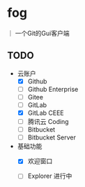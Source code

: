 # fog
｜ 一个Git的Gui客户端

## TODO
* 云账户  
    - [x] Github
    - [ ] Github Enterprise
    - [ ] Gitee
    - [ ] GitLab
    - [x] GitLab CEEE
    - [ ] 腾讯云 Coding
    - [ ] Bitbucket
    - [ ] Bitbucket Server

* 基础功能
    - [x] 欢迎窗口
    - [ ] Explorer 进行中

    